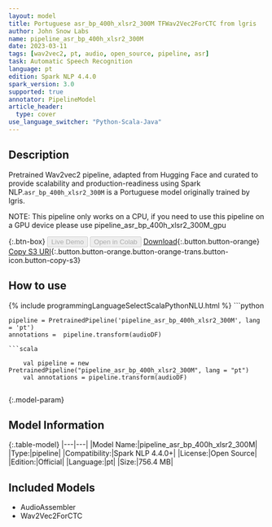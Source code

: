 ```yaml
---
layout: model
title: Portuguese asr_bp_400h_xlsr2_300M TFWav2Vec2ForCTC from lgris
author: John Snow Labs
name: pipeline_asr_bp_400h_xlsr2_300M
date: 2023-03-11
tags: [wav2vec2, pt, audio, open_source, pipeline, asr]
task: Automatic Speech Recognition
language: pt
edition: Spark NLP 4.4.0
spark_version: 3.0
supported: true
annotator: PipelineModel
article_header:
  type: cover
use_language_switcher: "Python-Scala-Java"
---
```


## Description

Pretrained Wav2vec2  pipeline, adapted from Hugging Face and curated to provide scalability and production-readiness using Spark NLP.`asr_bp_400h_xlsr2_300M` is a Portuguese model originally trained by lgris.

NOTE: This pipeline only works on a CPU, if you need to use this pipeline on a GPU device please use pipeline_asr_bp_400h_xlsr2_300M_gpu

{:.btn-box}
<button class="button button-orange" disabled>Live Demo</button>
<button class="button button-orange" disabled>Open in Colab</button>
[Download](https://s3.amazonaws.com/auxdata.johnsnowlabs.com/public/models/pipeline_asr_bp_400h_xlsr2_300M_pt_4.4.0_3.0_1678548116935.zip){:.button.button-orange}
[Copy S3 URI](s3://auxdata.johnsnowlabs.com/public/models/pipeline_asr_bp_400h_xlsr2_300M_pt_4.4.0_3.0_1678548116935.zip){:.button.button-orange.button-orange-trans.button-icon.button-copy-s3}

## How to use



<div class="tabs-box" markdown="1">
{% include programmingLanguageSelectScalaPythonNLU.html %}
```python

    pipeline = PretrainedPipeline('pipeline_asr_bp_400h_xlsr2_300M', lang = 'pt')
    annotations =  pipeline.transform(audioDF)
    
```
```scala

    val pipeline = new PretrainedPipeline("pipeline_asr_bp_400h_xlsr2_300M", lang = "pt")
    val annotations = pipeline.transform(audioDF)
    
```
</div>

{:.model-param}
## Model Information

{:.table-model}
|---|---|
|Model Name:|pipeline_asr_bp_400h_xlsr2_300M|
|Type:|pipeline|
|Compatibility:|Spark NLP 4.4.0+|
|License:|Open Source|
|Edition:|Official|
|Language:|pt|
|Size:|756.4 MB|

## Included Models

- AudioAssembler
- Wav2Vec2ForCTC